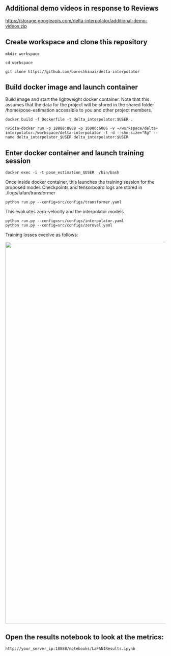 ## Additional demo videos in response to Reviews

https://storage.googleapis.com/delta-interpolator/additional-demo-videos.zip




## Create workspace and clone this repository

```mkdir workspace```

```cd workspace```

```git clone https://github.com/boreshkinai/delta-interpolator```

## Build docker image and launch container

Build image and start the lightweight docker container. Note that this assumes that the data for the project will be stored in the shared folder /home/pose-estimation accessible to you and other project members. 
```
docker build -f Dockerfile -t delta_interpolator:$USER .

nvidia-docker run -p 18888:8888 -p 16006:6006 -v ~/workspace/delta-interpolator:/workspace/delta-interpolator -t -d --shm-size="8g" --name delta_interpolator_$USER delta_interpolator:$USER
```

## Enter docker container and launch training session

```
docker exec -i -t pose_estimation_$USER  /bin/bash 
```
Once inside docker container, this launches the training session for the proposed model. Checkpoints and tensorboard logs are stored in ./logs/lafan/transformer
```
python run.py --config=src/configs/transformer.yaml
```
This evaluates zero-velocity and the interpolator models
```
python run.py --config=src/configs/interpolator.yaml
python run.py --config=src/configs/zerovel.yaml
```
Training losses eveolve as follows:
<p align="center">
  <img width="1200"  src=./fig/train_losses.png>
</p>

## Open the results notebook to look at the metrics:
```
http://your_server_ip:18888/notebooks/LaFAN1Results.ipynb
```

